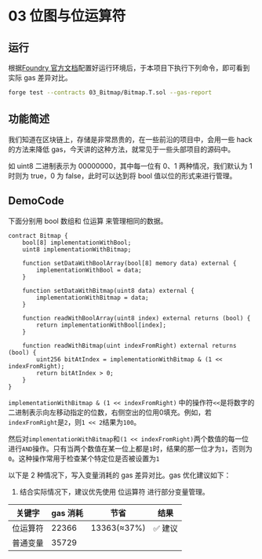 # 03 位图与位运算符

## 运行

根据[Foundry 官方文档](https://getfoundry.sh/)配置好运行环境后，于本项目下执行下列命令，即可看到实际 gas 差异对比。

```bash
forge test --contracts 03_Bitmap/Bitmap.T.sol --gas-report
```

## 功能简述

我们知道在区块链上，存储是非常昂贵的，在一些前沿的项目中，会用一些 hack 的方法来降低 gas，今天讲的这种方法，就常见于一些头部项目的源码中。

如 uint8 二进制表示为 00000000，其中每一位有 0、1 两种情况，我们默认为 1 时则为 true，0 为 false，此时可以达到将 bool 值以位的形式来进行管理。

## DemoCode

下面分别用 bool 数组和 位运算 来管理相同的数据。

```solidity
contract Bitmap {
    bool[8] implementationWithBool;
    uint8 implementationWithBitmap;

    function setDataWithBoolArray(bool[8] memory data) external {
        implementationWithBool = data;
    }

    function setDataWithBitmap(uint8 data) external {
        implementationWithBitmap = data;
    }

    function readWithBoolArray(uint8 index) external returns (bool) {
        return implementationWithBool[index];
    }

    function readWithBitmap(uint indexFromRight) external returns (bool) {
        uint256 bitAtIndex = implementationWithBitmap & (1 << indexFromRight);
        return bitAtIndex > 0;
    }
}
```
`implementationWithBitmap & (1 << indexFromRight)` 中的操作符`<<`是将数字的二进制表示向左移动指定的位数，右侧空出的位用0填充。例如，若`indexFromRight`是`2`，则`1 << 2`结果为`100`。

然后对`implementationWithBitmap`和`(1 << indexFromRight)`两个数值的每一位进行`AND`操作。只有当两个数值在某一位上都是`1`时，结果的那一位才为`1`，否则为`0`。这种操作常用于检查某个特定位是否被设置为`1`

以下是 2 种情况下，写入变量消耗的 gas 差异对比。gas 优化建议如下：

1. 结合实际情况下，建议优先使用 位运算符 进行部分变量管理。

| 关键字   | gas 消耗 | 节省        | 结果    |
| -------- | -------- | ----------- | ------- |
| 位运算符 | 22366    | 13363(≈37%) | ✅ 建议 |
| 普通变量 | 35729    |             |         |
